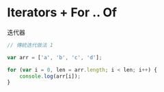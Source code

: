 # Iterators + For .. Of

迭代器

```js
// 傳統迭代做法 1

var arr = ['a', 'b', 'c', 'd'];

for (var i = 0, len = arr.length; i < len; i++) {
    console.log(arr[i]);
}


```